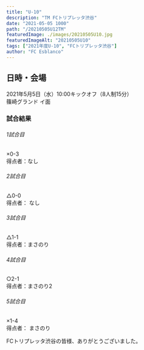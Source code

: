 ```yaml
---
title: "U-10"
description: "TM FCトリプレッタ渋谷"
date: "2021-05-05 1000"
path: "/20210505U12TM"
featuredImage: ./images/20210505U10.jpg
featuredImageAlt: "20210505U10"
tags: ["2021年度U-10", "FCトリプレッタ渋谷"]
author: "FC Esblanco"
---
```



## 日時・会場

2021年5月5日（水）10:00キックオフ（8人制15分）  
篠崎グランド イ面  

### 試合結果

######  1試合目  
×0-3  
得点者：なし

###### 2試合目  
△0-0  
得点者： なし

######  3試合目  
△1-1  
得点者：まさのり

######  4試合目  
○2-1    
得点者：まさのり2

###### 5試合目  
×1-4    
得点者： まさのり

 
FCトリプレッタ渋谷の皆様、ありがとうございました。
